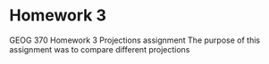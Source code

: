 # Homework 3
GEOG 370 Homework 3 Projections assignment
The purpose of this assignment was to compare different projections
